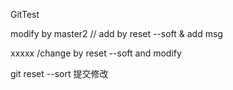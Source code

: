 GitTest




modify by master2 // add by reset --soft  & add msg




xxxxx /change by reset --soft and modify



git reset --sort 提交修改